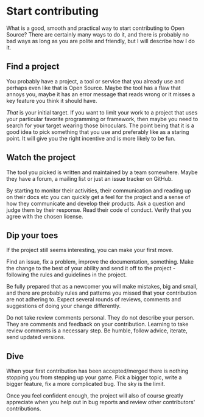 # Start contributing

What is a good, smooth and practical way to start contributing to Open Source?
There are certainly many ways to do it, and there is probably no bad ways as
long as you are polite and friendly, but I will describe how I do it.

## Find a project

You probably have a project, a tool or service that you already use and perhaps
even like that is Open Source. Maybe the tool has a flaw that annoys you,
maybe it has an error message that reads wrong or it misses a key feature you
think it should have.

*That* is your initial target. If you want to limit your work to a project
that uses your particular favorite programming or framework, then maybe you
need to search for your target wearing those binoculars. The point being that
it is a good idea to pick something that you use and preferably like as a
staring point. It will give you the right incentive and is more likely to be
fun.

## Watch the project

The tool you picked is written and maintained by a team somewhere. Maybe they
have a forum, a mailing list or just an issue tracker on GitHub.

By starting to monitor their activities, their communication and reading up on
their docs etc you can quickly get a feel for the project and a sense of how
they communicate and develop their products. Ask a question and judge them by
their response. Read their code of conduct. Verify that you agree with the
chosen license.

## Dip your toes

If the project still seems interesting, you can make your first move.

Find an issue, fix a problem, improve the documentation, something. Make the
change to the best of your ability and send it off to the project - following
the rules and guidelines in the project.

Be fully prepared that as a newcomer you will make mistakes, big and small,
and there are probably rules and patterns you missed that your contribution
are not adhering to. Expect several rounds of reviews, comments and
suggestions of doing your change differently.

Do not take review comments personal. They do not describe your person. They
are comments and feedback on your contribution. Learning to take review
comments is a necessary step. Be humble, follow advice, iterate, send updated
versions.

## Dive

When your first contribution has been accepted/merged there is nothing
stopping you from stepping up your game. Pick a bigger topic, write a bigger
feature, fix a more complicated bug. The sky is the limit.

Once you feel confident enough, the project will also of course greatly
appreciate when you help out in bug reports and review other contributors'
contributions.
